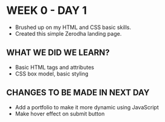 # WEEK 0 - DAY 1

- Brushed up on my HTML and CSS basic skills.
- Created this simple Zerodha landing page.

## WHAT WE DID WE LEARN?

- Basic HTML tags and attributes
- CSS box model, basic styling

## CHANGES TO BE MADE IN NEXT DAY

- Add a portfolio to make it more dynamic using JavaScript
- Make hover effect on submit button
